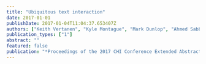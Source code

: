 ```yaml
---
title: "Ubiquitous text interaction"
date: 2017-01-01
publishDate: 2017-01-04T11:04:37.653407Z
authors: ["Keith Vertanen", "Kyle Montague", "Mark Dunlop", "Ahmed Sabbir Arif", "Xiaojun Bi", "Shiri Azenkot"]
publication_types: ["1"]
abstract: ""
featured: false
publication: "*Proceedings of the 2017 CHI Conference Extended Abstracts on Human Factors in Computing Systems*"
---
```



